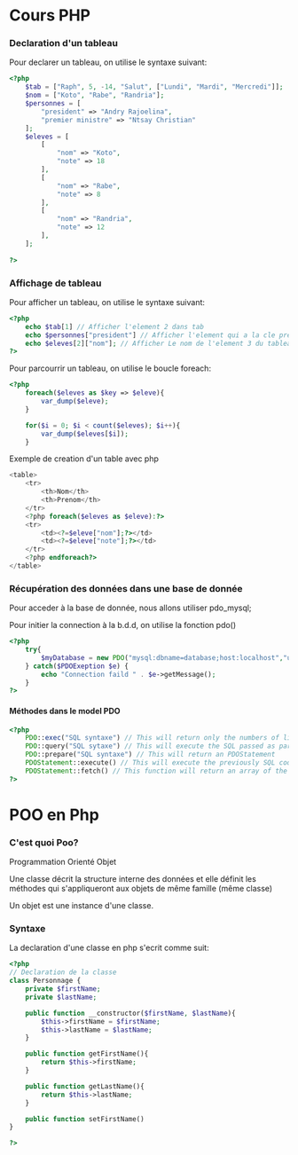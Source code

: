 # Cours PHP

### Declaration d'un tableau

Pour declarer un tableau, on utilise le syntaxe suivant:

```php
<?php
	$tab = ["Raph", 5, -14, "Salut", ["Lundi", "Mardi", "Mercredi"]];
	$nom = ["Koto", "Rabe", "Randria"];
	$personnes = [
        "president" => "Andry Rajoelina",
        "premier ministre" => "Ntsay Christian"
    ];
    $eleves = [
        [
            "nom" => "Koto",
            "note" => 18
        ],
        [
            "nom" => "Rabe",
            "note" => 8
        ],
        [
            "nom" => "Randria",
            "note" => 12
        ],
    ];
    
?>
```

### Affichage de tableau

Pour afficher un tableau, on utilise le syntaxe suivant:

```php
<?php
    echo $tab[1] // Afficher l'element 2 dans tab
    echo $personnes["president"] // Afficher l'element qui a la cle president
    echo $eleves[2]["nom"]; // Afficher Le nom de l'element 3 du tableau eleve 
?>
```

Pour parcourrir un tableau, on utilise le boucle foreach:

```php
<?php
    foreach($eleves as $key => $eleve){
        var_dump($eleve);
    }

    for($i = 0; $i < count($eleves); $i++){
        var_dump($eleves[$i]);
    }
```

Exemple de creation d'un table avec php
```php
<table>
    <tr>
        <th>Nom</th>
        <th>Prenom</th>
    </tr>
    <?php foreach($eleves as $eleve):?>
    <tr>
    	<td><?=$eleve["nom"];?></td>
    	<td><?=$eleve["note"];?></td>
    </tr>
    <?php endforeach?>
</table>
```



### Récupération des données dans une base de donnée

Pour acceder à la base de donnée, nous allons utiliser pdo_mysql;

Pour initier la connection à la b.d.d, on utilise la fonction pdo()

```php
<?php
    try{
    	$myDatabase = new PDO("mysql:dbname=database;host:localhost","user_mysql", "password");        
    } catch($PDOExeption $e) {
    	echo "Connection faild " . $e->getMessage();   
    }
?>
```

#### Méthodes dans le model PDO

```php
<?php 
    PDO::exec("SQL syntaxe") // This will return only the numbers of lines affected
    PDO::query("SQL sytaxe") // This will execute the SQL passed as parametrs
    PDO::prepare("SQL syntaxe") // This will return an PDOStatement
    PDOStatement::execute() // This will execute the previously SQL code
    PDOStatement::fetch() // This function will return an array of the content of the database
?>
```


# POO en Php
### C'est quoi Poo?
Programmation Orienté Objet

Une classe décrit la structure interne des données et elle définit les méthodes qui s'appliqueront aux objets de même famille (même classe)

Un objet est une instance d'une classe.


### Syntaxe
La declaration d'une classe en php s'ecrit comme suit:

```php
<?php
// Declaration de la classe
class Personnage {
    private $firstName;
    private $lastName;

    public function __constructor($firstName, $lastName){
        $this->firstName = $firstName;
        $this->lastName = $lastName;
    }

    public function getFirstName(){
        return $this->firstName;
    }

    public function getLastName(){
        return $this->lastName;
    }

    public function setFirstName()
}

?>
```